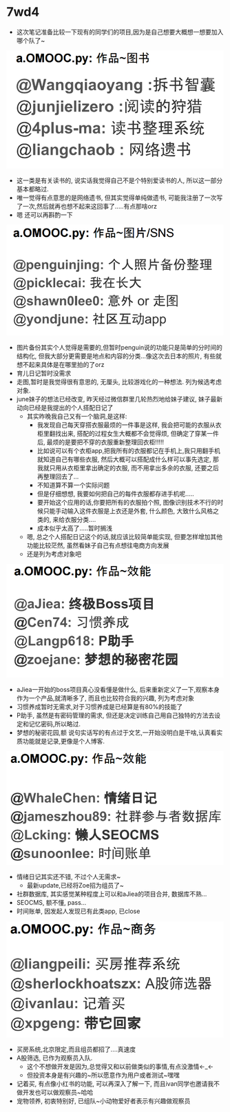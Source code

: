# 7wd4

* 这次笔记准备比较一下现有的同学们的项目,因为是自己想要大概想一想要加入哪个队了~


![](pro1.png)
* 这一类是有关读书的, 说实话我觉得自己不是个特别爱读书的人, 所以这一部分基本都略过.
* 唯一觉得有点意思的是网络遗书, 但其实觉得单纯做遗书, 可能我注册了一次写了一次,然后就再也想不起来这回事了.....有点那啥orz
* 嗯 还可以再斟酌一下


![](pro2.png)
* 图片备份其实个人觉得是需要的,但暂时penguin说的功能只是简单的分时间的结构化, 但我大部分更需要是地点和内容的分类...像这次去日本的照片, 有些就想不起来具体是在哪里拍的了orz
* 育儿日记暂时没需求
* 走图,暂时是我觉得很有意思的, 无厘头, 比较游戏化的一种想法. 列为候选考虑对象.
* june妹子的想法已经改变, 昨天经过微信群里几轮热烈地给妹子建议, 妹子最新动向已经是我提出的个人搭配日记了
	* 其实昨晚我自己又有一个脑洞,是这样:
		* 我发现自己每天穿搭衣服最烦的一件事是这样, 我会把可能的衣服从衣柜里翻找出来, 搭配的过程女生大概都不会觉得烦, 但确定了穿某一件后, 最烦的是要把不穿的衣服重新整理回衣柜!!!!!
		* 比如说可以有个衣柜app,把我所有的衣服都记在手机上,我只用翻手机就知道自己有哪些衣服, 然后大概可以搭配成什么样可以事先选定, 那我就只用从衣柜里拿出确定的衣服, 而不用拿出多余的衣服, 还要之后再整理回去了...
		* 不知道算不算一个实际问题
		* 但是仔细想想, 我要如何把自己的每件衣服都存进手机呢.....
		* 要开始这个应用的话,你要把所有的衣服拍个照, 图像识别技术不行的时候只能手动输入这件衣服是上衣还是外套, 什么颜色, 大致什么风格之类的, 来给衣服分类....
		* 成本似乎太高了.....暂时搁浅
	* 嗯, 总之个人搭配日记这个的话,就应该比较简单能实现, 但要怎样增加其他功能比较茫然, 虽然看妹子自己有点想往电商方向发展
	* 还是列为考虑对象吧


![](pro3.png)
* aJiea一开始的boss项目真心没看懂是做什么, 后来重新定义了一下,观察本身作为一个产品,就清晰多了, 而且也比较符合我的兴趣, 列为考虑对象
* 习惯养成暂时无需求,对于习惯养成是已经算是有80%的技能了
* P助手, 虽然是有密码管理的需求, 但还是决定训练自己用自己独特的方法去设定和记忆密码,所以略过.
* 梦想的秘密花园,额 说句实话写的有点过于文艺,一开始没明白是干啥,认真看实质功能就是记录,更像是个人博客.


![](pro4.png)
* 情绪日记其实还不错, 不过个人无需求~
	* 最新update,已经将Zoe招为组员了~
* 社群数据库, 其实感觉某种程度上可以和aJiea的项目合并, 数据库不熟...
* SEOCMS, 额不懂, pass...
* 时间账单, 因发起人发现已有此类app, 已close


![](pro5.png)
* 买房系统,北京限定,而且组员都招了....真速度
* A股筛选, 已作为观察员入队.
	* 这个不想做开发是因为,总觉得又和以前做类似的事情,有点没激情←_←
	* 但投资本身是有兴趣的~所以愿意作为用户或者测试~嘿嘿
* 记着买, 有点像小红书的功能, 可以再深入了解一下, 而且ivan同学也邀请我不做开发也可以做观察员~哈哈
* 宠物领养, 初衷特别好, 已组队~小动物爱好者表示有兴趣做观察员


